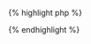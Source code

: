 
{% highlight php %}
<?php
$file_url = get_theme_mod( 'my_setting', '' );
printf( esc_attr__( 'URL of uploaded file: %s', 'my_textdomain' ), $file_url );
?>
{% endhighlight %}
